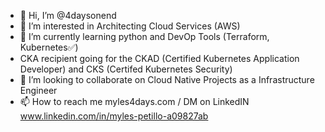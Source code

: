 - 👋 Hi, I’m @4daysonend
- 👀 I’m interested in Architecting Cloud Services (AWS)
- 🌱 I’m currently learning python and DevOp Tools (Terraform, Kubernetes✅)
- CKA recipient going for the CKAD (Certified Kubernetes Application Developer) and CKS (Certifed Kubernetes Security)
- 💞️ I’m looking to collaborate on Cloud Native Projects as a Infrastructure Engineer
- 📫 How to reach me myles4days.com / DM on LinkedIN www.linkedin.com/in/myles-petillo-a09827ab

<!---
4daysonend/4daysonend is a ✨ special ✨ repository because its `README.md` (this file) appears on your GitHub profile.
You can click the Preview link to take a look at your changes.
--->

